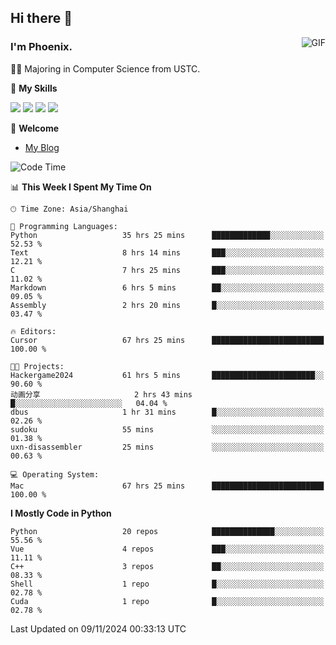 ## Hi there 👋
<img align="right" alt="GIF" src="https://raw.githubusercontent.com/JoeyBling/JoeyBling/master/pic/pusheencode.gif" />

### I'm Phoenix.

👨‍🎓 Majoring in Computer Science from USTC.

🌟 **My Skills**

![](https://img.shields.io/badge/-Python-3e74a2?style=flat-square&logo=Python&logoColor=fff)
![](https://img.shields.io/badge/-C++-9f62a5?style=flat&logo=cplusplus&logoColor=white)
![](https://img.shields.io/badge/-Linux-185886?style=flat-square&logo=Linux&logoColor=fff)
![](https://img.shields.io/badge/-Rust-ff4136?style=flat-square&logo=Rust&logoColor=fff)

💬 **Welcome**

- [My Blog](https://ysy-phoenix.github.io/)

<!--START_SECTION:waka-->
![Code Time](http://img.shields.io/badge/Code%20Time-946%20hrs%2035%20mins-blue)

📊 **This Week I Spent My Time On** 

```text
🕑︎ Time Zone: Asia/Shanghai

💬 Programming Languages: 
Python                   35 hrs 25 mins      █████████████░░░░░░░░░░░░   52.53 % 
Text                     8 hrs 14 mins       ███░░░░░░░░░░░░░░░░░░░░░░   12.21 % 
C                        7 hrs 25 mins       ███░░░░░░░░░░░░░░░░░░░░░░   11.02 % 
Markdown                 6 hrs 5 mins        ██░░░░░░░░░░░░░░░░░░░░░░░   09.05 % 
Assembly                 2 hrs 20 mins       █░░░░░░░░░░░░░░░░░░░░░░░░   03.47 % 

🔥 Editors: 
Cursor                   67 hrs 25 mins      █████████████████████████   100.00 % 

🐱‍💻 Projects: 
Hackergame2024           61 hrs 5 mins       ███████████████████████░░   90.60 % 
动画分享                     2 hrs 43 mins       █░░░░░░░░░░░░░░░░░░░░░░░░   04.04 % 
dbus                     1 hr 31 mins        █░░░░░░░░░░░░░░░░░░░░░░░░   02.26 % 
sudoku                   55 mins             ░░░░░░░░░░░░░░░░░░░░░░░░░   01.38 % 
uxn-disassembler         25 mins             ░░░░░░░░░░░░░░░░░░░░░░░░░   00.63 % 

💻 Operating System: 
Mac                      67 hrs 25 mins      █████████████████████████   100.00 % 
```

**I Mostly Code in Python** 

```text
Python                   20 repos            ██████████████░░░░░░░░░░░   55.56 % 
Vue                      4 repos             ███░░░░░░░░░░░░░░░░░░░░░░   11.11 % 
C++                      3 repos             ██░░░░░░░░░░░░░░░░░░░░░░░   08.33 % 
Shell                    1 repo              █░░░░░░░░░░░░░░░░░░░░░░░░   02.78 % 
Cuda                     1 repo              █░░░░░░░░░░░░░░░░░░░░░░░░   02.78 % 
```




 Last Updated on 09/11/2024 00:33:13 UTC
<!--END_SECTION:waka-->

<!--
**ysy-phoenix/ysy-phoenix** is a ✨ _special_ ✨ repository because its `README.md` (this file) appears on your GitHub profile.

Here are some ideas to get you started:

- 🔭 I’m currently working on ...
- 🌱 I’m currently learning ...
- 👯 I’m looking to collaborate on ...
- 🤔 I’m looking for help with ...
- 💬 Ask me about ...
- 📫 How to reach me: ...
- 😄 Pronouns: ...
- ⚡ Fun fact: ...
-->
